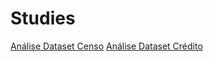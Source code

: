 # Studies

[Análise Dataset Censo](./Naive_Bayes/Análise_Dataset_Censo.ipynb)
[Análise Dataset Crédito]()
[]()
[]()
[]()